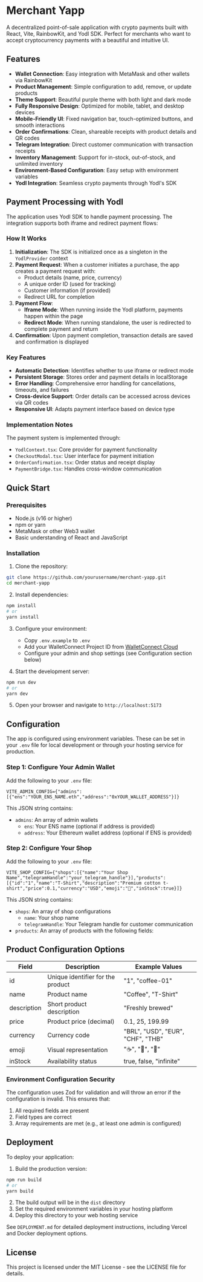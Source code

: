 # Merchant Yapp

A decentralized point-of-sale application with crypto payments built with React, Vite, RainbowKit, and Yodl SDK. Perfect for merchants who want to accept cryptocurrency payments with a beautiful and intuitive UI.

## Features

- **Wallet Connection**: Easy integration with MetaMask and other wallets via RainbowKit
- **Product Management**: Simple configuration to add, remove, or update products
- **Theme Support**: Beautiful purple theme with both light and dark mode
- **Fully Responsive Design**: Optimized for mobile, tablet, and desktop devices
- **Mobile-Friendly UI**: Fixed navigation bar, touch-optimized buttons, and smooth interactions
- **Order Confirmations**: Clean, shareable receipts with product details and QR codes
- **Telegram Integration**: Direct customer communication with transaction receipts
- **Inventory Management**: Support for in-stock, out-of-stock, and unlimited inventory
- **Environment-Based Configuration**: Easy setup with environment variables
- **Yodl Integration**: Seamless crypto payments through Yodl's SDK

## Payment Processing with Yodl

The application uses Yodl SDK to handle payment processing. The integration supports both iframe and redirect payment flows:

### How It Works

1. **Initialization**: The SDK is initialized once as a singleton in the `YodlProvider` context
2. **Payment Request**: When a customer initiates a purchase, the app creates a payment request with:
   - Product details (name, price, currency)
   - A unique order ID (used for tracking)
   - Customer information (if provided)
   - Redirect URL for completion
3. **Payment Flow**:
   - **Iframe Mode**: When running inside the Yodl platform, payments happen within the page
   - **Redirect Mode**: When running standalone, the user is redirected to complete payment and return
4. **Confirmation**: Upon payment completion, transaction details are saved and confirmation is displayed

### Key Features

- **Automatic Detection**: Identifies whether to use iframe or redirect mode
- **Persistent Storage**: Stores order and payment details in localStorage
- **Error Handling**: Comprehensive error handling for cancellations, timeouts, and failures
- **Cross-device Support**: Order details can be accessed across devices via QR codes
- **Responsive UI**: Adapts payment interface based on device type

### Implementation Notes

The payment system is implemented through:
- `YodlContext.tsx`: Core provider for payment functionality
- `CheckoutModal.tsx`: User interface for payment initiation
- `OrderConfirmation.tsx`: Order status and receipt display
- `PaymentBridge.tsx`: Handles cross-window communication

## Quick Start

### Prerequisites

- Node.js (v16 or higher)
- npm or yarn
- MetaMask or other Web3 wallet
- Basic understanding of React and JavaScript

### Installation

1. Clone the repository:
```bash
git clone https://github.com/yourusername/merchant-yapp.git
cd merchant-yapp
```

2. Install dependencies:
```bash
npm install
# or
yarn install
```

3. Configure your environment:
   - Copy `.env.example` to `.env`
   - Add your WalletConnect Project ID from [WalletConnect Cloud](https://cloud.walletconnect.com/)
   - Configure your admin and shop settings (see Configuration section below)

4. Start the development server:
```bash
npm run dev
# or
yarn dev
```

5. Open your browser and navigate to `http://localhost:5173`

## Configuration

The app is configured using environment variables. These can be set in your `.env` file for local development or through your hosting service for production.

### Step 1: Configure Your Admin Wallet

Add the following to your `.env` file:

```
VITE_ADMIN_CONFIG={"admins":[{"ens":"YOUR_ENS_NAME.eth","address":"0xYOUR_WALLET_ADDRESS"}]}
```

This JSON string contains:
- `admins`: An array of admin wallets
  - `ens`: Your ENS name (optional if address is provided)
  - `address`: Your Ethereum wallet address (optional if ENS is provided)

### Step 2: Configure Your Shop

Add the following to your `.env` file:

```
VITE_SHOP_CONFIG={"shops":[{"name":"Your Shop Name","telegramHandle":"your_telegram_handle"}],"products":[{"id":"1","name":"T-Shirt","description":"Premium cotton t-shirt","price":0.1,"currency":"USD","emoji":"👕","inStock":true}]}
```

This JSON string contains:
- `shops`: An array of shop configurations
  - `name`: Your shop name
  - `telegramHandle`: Your Telegram handle for customer communication
- `products`: An array of products with the following fields:

## Product Configuration Options

| Field | Description | Example Values |
|-------|-------------|----------------|
| id | Unique identifier for the product | "1", "coffee-01" |
| name | Product name | "Coffee", "T-Shirt" |
| description | Short product description | "Freshly brewed" |
| price | Product price (decimal) | 0.1, 25, 199.99 |
| currency | Currency code | "BRL", "USD", "EUR", "CHF", "THB" |
| emoji | Visual representation | "☕", "👕", "🧢" |
| inStock | Availability status | true, false, "infinite" |

### Environment Configuration Security

The configuration uses Zod for validation and will throw an error if the configuration is invalid. This ensures that:

1. All required fields are present
2. Field types are correct
3. Array requirements are met (e.g., at least one admin is configured)

## Deployment

To deploy your application:

1. Build the production version:
```bash
npm run build
# or
yarn build
```

2. The build output will be in the `dist` directory
3. Set the required environment variables in your hosting platform
4. Deploy this directory to your web hosting service

See `DEPLOYMENT.md` for detailed deployment instructions, including Vercel and Docker deployment options.

## License

This project is licensed under the MIT License - see the LICENSE file for details.
